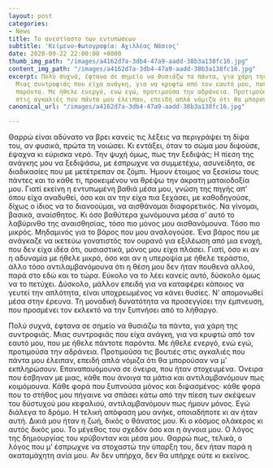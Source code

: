 ```yaml
---
layout: post
categories:
- News
title: Το ανεστίαστο των εντυπώσεων
subtitle: 'Κείμενο-Φωτογραφία: Αχιλλέας Νάσιος'
date: 2020-09-22 22:00:00 +0000
thumb_img_path: "/images/a4162d7a-3db4-47a9-aadd-38b3a138fc16.jpg"
content_img_path: "/images/a4162d7a-3db4-47a9-aadd-38b3a138fc16.jpg"
excerpt: Πολύ συχνά, έφτανα σε σημείο να θυσιάζω τα πάντα, για χάρη της συντροφιάς.
  Μιας συντροφιάς που είχα ανάγκη, για να κρυφτώ από τον εαυτό μου, που με ήθελε πάντοτε
  παρόντα. Με ήθελε ενεργό, ενώ εγώ, προτιμούσα την αδράνεια. Προτιμούσα τις βουτιές
  στις αγκαλιές που πάντα μου έλειπαν, επειδή απλά νόμιζα ότι θα μπορούσαν να μ’ εκπληρώσουν.
canonical_url: "/images/a4162d7a-3db4-47a9-aadd-38b3a138fc16.jpg"

---
```

Θαρρώ είναι αδύνατο να βρει κανείς τις λέξεις να περιγράψει τη δίψα του, αν φυσικά, πρώτα τη νοιώσει. Κι εντάξει, όταν το σώμα μου διψούσε, έψαχνα κι εύρισκα νερό. Την ψυχή όμως, πως την ξεδιψάς; Η πίεση της ανάγκης μου να ξεδιψάσω, με έσπρωχνε να συμμετέχω, ασυνείδητα, σε διαδικασίες που με μετέτρεπαν σε ζόμπι. Ήμουν έτοιμος να ξεσκίσω τους πάντες και το κάθε τι, προκειμένου να θρέψω την άκρατη ματαιοδοξία μου. Γιατί εκείνη η εντυπωμένη βαθιά μέσα μου, γνώση της πηγής απ’ όπου είχα αναδυθεί, όσο και αν την είχα πια ξεχάσει, με καθοδηγούσε, δίχως ο ίδιος να το διανοούμαι, να αισθάνομαι διαφορετικός. Να γίνομαι, βασικά, αναίσθητος. Κι όσο βαθύτερα χωνόμουνα μέσα σ’ αυτό το λαβύρινθο της αναισθησίας, τόσο πιο μόνος μου αισθανόμουνα. Τόσο πιο μικρός. Μηδαμινός για το βάρος που μου αναλογούσε. Ένα βάρος που με ανάγκαζε να ικετεύω γονατιστός τον ουρανό για εξιλέωση από μια ενοχή, που δεν είχα ιδέα ότι, ουσιαστικά, μόνος μου είχα πλάσει. Γιατί, όσο κι αν η αδυναμία με ήθελε μικρό, όσο και αν η υπεροψία με ήθελε τεράστιο, άλλο τόσο αντιλαμβανόμουνα ότι η θέση μου δεν ήταν πουθενά αλλού, παρά στο εδώ και το τώρα. Εύκολο να το λέει κανείς αυτό, δύσκολο όμως να το πετύχει. Δύσκολο, μάλλον επειδή για να καταφέρει κάποιος να γευτεί την απλότητα, είναι υποχρεωμένος να κάνει θυσίες. Ν’ απομονωθεί μέσα στην έρευνα. Τη μοναδική δυνατότητα να προσεγγίσει την έμπνευση, που προσμένει τον εκλεκτό να την ξυπνήσει από το λήθαργο.

Πολύ συχνά, έφτανα σε σημείο να θυσιάζω τα πάντα, για χάρη της συντροφιάς. Μιας συντροφιάς που είχα ανάγκη, για να κρυφτώ από τον εαυτό μου, που με ήθελε πάντοτε παρόντα. Με ήθελε ενεργό, ενώ εγώ, προτιμούσα την αδράνεια. Προτιμούσα τις βουτιές στις αγκαλιές που πάντα μου έλειπαν, επειδή απλά νόμιζα ότι θα μπορούσαν να μ’ εκπληρώσουν. Επαναπαυόμουνα σε όνειρα, που ήταν στοχευμένα. Όνειρα που έσβηναν με μιας, κάθε που άνοιγα τα μάτια και αντιλαμβανόμουν πως κοιμόμουνα. Κάθε φορά που ξυπνούσα μόνος και διψασμένος· κάθε φορά που το στήθος μου πήγαινε να σπάσει κάτω από την πίεση των σκέψεων του δύστυχού μου κεφαλιού, αντιλαμβανόμουν πως ήμουν μόνος. Εγώ διάλεγα το δρόμο. Η τελική απόφαση μου ανήκε, οποιαδήποτε κι αν ήταν αυτή. Δικιά μου ήταν η ζωή, δικός ο θάνατος μου. Κι ο κόσμος ολάκερος κι αυτός δικός μου. Το μέγεθος του σχεδόν όσο και η άγνοια μου. Ο λόγος της δημιουργίας του κρύβονταν και μέσα μου. Θαρρώ πως, τελικά, ο λόγος που μ’ έσπρωχνε να στοχαστώ την ύπαρξη του, δεν ήταν παρά η ακαταμάχητη ανία μου. Αν δεν υπήρχα, δεν θα υπήρχε ούτε κι εκείνος.